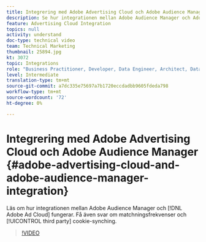 ```yaml
---
title: Integrering med Adobe Advertising Cloud och Adobe Audience Manager
description: Se hur integrationen mellan Adobe Audience Manager och Adobe Ad Cloud fungerar. Få även svar om matchningsfrekvenser och cookie-synkning från tredje part.
feature: Advertising Cloud Integration
topics: null
activity: understand
doc-type: technical video
team: Technical Marketing
thumbnail: 25894.jpg
kt: 3072
topic: Integrations
role: "Business Practitioner, Developer, Data Engineer, Architect, Data Architect, Administrator, Leader"
level: Intermediate
translation-type: tm+mt
source-git-commit: a7dc335e75697a7b1720eccdadbb9605fdeda798
workflow-type: tm+mt
source-wordcount: '72'
ht-degree: 0%

---
```



# Integrering med Adobe Advertising Cloud och Adobe Audience Manager {#adobe-advertising-cloud-and-adobe-audience-manager-integration}

Läs om hur integrationen mellan Adobe Audience Manager och [!DNL Adobe Ad Cloud] fungerar. Få även svar om matchningsfrekvenser och [!UICONTROL third party] cookie-synching.

>[!VIDEO](https://video.tv.adobe.com/v/25894/?quality=12)